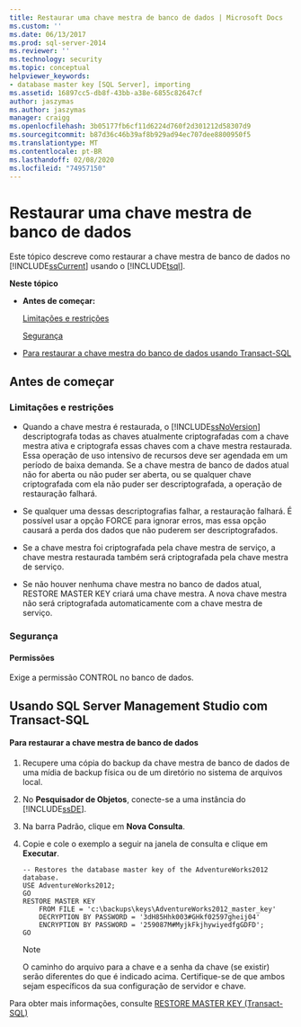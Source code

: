 ```yaml
---
title: Restaurar uma chave mestra de banco de dados | Microsoft Docs
ms.custom: ''
ms.date: 06/13/2017
ms.prod: sql-server-2014
ms.reviewer: ''
ms.technology: security
ms.topic: conceptual
helpviewer_keywords:
- database master key [SQL Server], importing
ms.assetid: 16897cc5-db8f-43bb-a38e-6855c82647cf
author: jaszymas
ms.author: jaszymas
manager: craigg
ms.openlocfilehash: 3b05177fb6cf11d6224d760f2d301212d58307d9
ms.sourcegitcommit: b87d36c46b39af8b929ad94ec707dee8800950f5
ms.translationtype: MT
ms.contentlocale: pt-BR
ms.lasthandoff: 02/08/2020
ms.locfileid: "74957150"
---
```

# <a name="restore-a-database-master-key"></a>Restaurar uma chave mestra de banco de dados
  Este tópico descreve como restaurar a chave mestra de banco de dados no [!INCLUDE[ssCurrent](../../../includes/sscurrent-md.md)] usando o [!INCLUDE[tsql](../../../includes/tsql-md.md)].  
  
 **Neste tópico**  
  
-   **Antes de começar:**  
  
     [Limitações e restrições](#Restrictions)  
  
     [Segurança](#Security)  
  
-   [Para restaurar a chave mestra do banco de dados usando Transact-SQL](#SSMSProcedure)  
  
##  <a name="BeforeYouBegin"></a> Antes de começar  
  
###  <a name="Restrictions"></a> Limitações e restrições  
  
-   Quando a chave mestra é restaurada, o [!INCLUDE[ssNoVersion](../../../includes/ssnoversion-md.md)] descriptografa todas as chaves atualmente criptografadas com a chave mestra ativa e criptografa essas chaves com a chave mestra restaurada. Essa operação de uso intensivo de recursos deve ser agendada em um período de baixa demanda. Se a chave mestra de banco de dados atual não for aberta ou não puder ser aberta, ou se qualquer chave criptografada com ela não puder ser descriptografada, a operação de restauração falhará.  
  
-   Se qualquer uma dessas descriptografias falhar, a restauração falhará. É possível usar a opção FORCE para ignorar erros, mas essa opção causará a perda dos dados que não puderem ser descriptografados.  
  
-   Se a chave mestra foi criptografada pela chave mestra de serviço, a chave mestra restaurada também será criptografada pela chave mestra de serviço.  
  
-   Se não houver nenhuma chave mestra no banco de dados atual, RESTORE MASTER KEY criará uma chave mestra. A nova chave mestra não será criptografada automaticamente com a chave mestra de serviço.  
  
###  <a name="Security"></a> Segurança  
  
####  <a name="Permissions"></a> Permissões  
 Exige a permissão CONTROL no banco de dados.  
  
##  <a name="SSMSProcedure"></a>Usando SQL Server Management Studio com Transact-SQL  
  
#### <a name="to-restore-the-database-master-key"></a>Para restaurar a chave mestra de banco de dados  
  
1.  Recupere uma cópia do backup da chave mestra de banco de dados de uma mídia de backup física ou de um diretório no sistema de arquivos local.  
  
2.  No **Pesquisador de Objetos**, conecte-se a uma instância do [!INCLUDE[ssDE](../../../includes/ssde-md.md)].  
  
3.  Na barra Padrão, clique em **Nova Consulta**.  
  
4.  Copie e cole o exemplo a seguir na janela de consulta e clique em **Executar**.  
  
    ```  
    -- Restores the database master key of the AdventureWorks2012 database.  
    USE AdventureWorks2012;  
    GO  
    RESTORE MASTER KEY   
        FROM FILE = 'c:\backups\keys\AdventureWorks2012_master_key'   
        DECRYPTION BY PASSWORD = '3dH85Hhk003#GHkf02597gheij04'   
        ENCRYPTION BY PASSWORD = '259087M#MyjkFkjhywiyedfgGDFD';  
    GO  
    ```  
  
    > [!NOTE]  
    >  O caminho do arquivo para a chave e a senha da chave (se existir) serão diferentes do que é indicado acima. Certifique-se de que ambos sejam específicos da sua configuração de servidor e chave.  
  
 Para obter mais informações, consulte [RESTORE MASTER KEY &#40;Transact-SQL&#41;](/sql/t-sql/statements/restore-master-key-transact-sql)  
  
  
